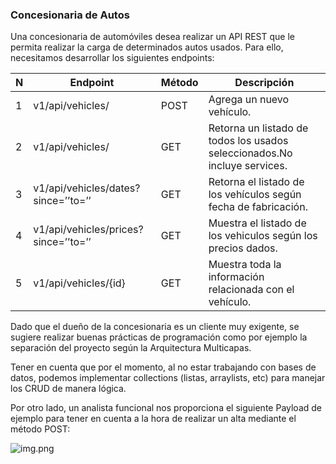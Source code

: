 ### Concesionaria de Autos
Una concesionaria de automóviles desea realizar un API REST que le permita realizar la carga de determinados autos usados. Para ello, necesitamos desarrollar los siguientes endpoints:


| N | Endpoint                             | Método | Descripción                                                                    |
|---|--------------------------------------|--------|--------------------------------------------------------------------------------|
| 1 | v1/api/vehicles/                     | POST   | Agrega un nuevo vehículo.                                                      |
| 2 | v1/api/vehicles/                     | GET    | Retorna un listado de todos los usados <br/>seleccionados.No incluye services. |
| 3 | v1/api/vehicles/dates?since=’’to=’’  | GET    | Retorna el listado de los vehículos según fecha de fabricación.                |
| 4 | v1/api/vehicles/prices?since=’’to=’’ | GET    | Muestra el listado de los vehiculos según los precios dados.                   |
| 5 | v1/api/vehicles/{id}                 | GET    | Muestra toda la información relacionada con el vehículo.                       |


Dado que el dueño de la concesionaria es un cliente muy exigente, se sugiere realizar buenas prácticas de programación como por ejemplo la separación del proyecto según la Arquitectura Multicapas.

Tener en cuenta que por el momento, al no estar trabajando con bases de datos, podemos implementar collections (listas, arraylists, etc) para manejar los CRUD de manera lógica.


Por otro lado, un analista funcional nos proporciona el siguiente Payload de ejemplo para tener en cuenta a la hora de realizar un alta mediante el método POST:


![img.png](img.png)
